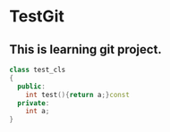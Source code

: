 # TestGit

## This is learning git project.

```C++
class test_cls 
{
  public:
    int test(){return a;}const
  private:
    int a;
}

```

